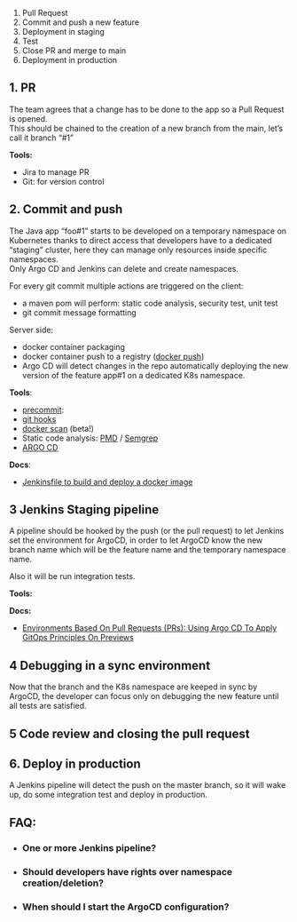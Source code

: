 
1. Pull Request  
2. Commit and push a new feature  
3. Deployment in staging  
4. Test  
5. Close PR and merge to main  
6. Deployment in production

## 1\. PR

The team agrees that a change has to be done to the app so a Pull Request is opened.  
This should be chained to the creation of a new branch from the main, let’s call it branch “\#1”

**Tools:**

- Jira to manage PR  
- Git: for version control

## 2\. Commit and push

The Java app “foo\#1” starts to be developed on a temporary namespace on Kubernetes thanks to direct access that developers have to a dedicated “staging” cluster, here they can manage only resources inside specific namespaces.  
Only Argo CD and Jenkins can delete and create namespaces.

For every git commit multiple actions are triggered on the client:

- a maven pom will perform: static code analysis, security test, unit test  
- git commit message formatting

Server side:

- docker container packaging  
- docker container push to a registry ([docker push](https://docs.docker.com/engine/reference/commandline/push/))  
- Argo CD will detect changes in the repo automatically deploying the new version of the feature app\#1 on a dedicated K8s namespace.

**Tools**:

- [precommit](https://pre-commit.com/\#intro):   
- [git hooks](https://git-scm.com/book/it/v2/Customizing-Git-Git-Hooks)  
- [docker scan](https://docs.docker.com/engine/scan/) (beta\!)  
- Static code analysis: [PMD](https://github.com/pmd/pmd) / [Semgrep](https://github.com/returntocorp/semgrep)  
- [ARGO CD](https://argo-cd.readthedocs.io/en/stable/)

**Docs**:

- [Jenkinsfile to build and deploy a docker image](https://github.com/brandonjones085/docker/blob/master/Jenkinsfile)

## 3 Jenkins Staging pipeline

A pipeline should be hooked by the push (or the pull request) to let Jenkins set the environment for ArgoCD, in order to let ArgoCD know the new branch name which will be the feature name and the temporary namespace name.

Also it will be run integration tests.

**Tools:**

**Docs:**

- [Environments Based On Pull Requests (PRs): Using Argo CD To Apply GitOps Principles On Previews](https://youtu.be/cpAaI8p4R60)

## 4 Debugging in a sync environment

Now that the branch and the K8s namespace are keeped in sync by ArgoCD, the developer can focus only on debugging the new feature until all tests are satisfied.

## 5 Code review and closing the pull request

## 6\. Deploy in production

A Jenkins pipeline will detect the push on the master branch, so it will wake up, do some integration test and deploy in production.

## FAQ:

- ### One or more Jenkins pipeline?

- ### Should developers have rights over namespace creation/deletion?

- ### When should I start the ArgoCD configuration?
